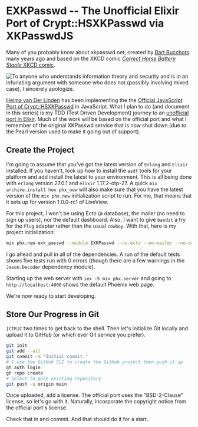 # EXKPasswd -- The Unofficial Elixir Port of Crypt::HSXKPasswd via XKPasswdJS

Many of you probably know about xkpasswd.net, created by [Bart Bucchots](https://www.bartb.ie/) many years ago and based on the XKCD comic [*Correct Horse Battery Staple* XKCD comic](https://xkcd.com/936/).

![To anyone who understands information theory and security and is in an infuriating argument with someone who does not (possibly involving mixed case), I sincerely apologize.](https://imgs.xkcd.com/comics/password_strength.png)

[Helma van Der Linden](https://github.com/hepabolu) has been implementing the the [Official JavaScript Port of Crypt::HSXKPasswd](https://github.com/bartificer/xkpasswd-js) in JavaScript. What I plan to do (and document in this series) is my TDD (Test Driven Development) journey to an [unofficial port in Elixir](https://github.com/westbaystars/exk_password). Much of the work will be based on the official port and what I remember of the original XKPasswd service that is now shut down (due to the Pearl version used to make it going out of support).

## Create the Project

I'm going to assume that you've got the latest version of `Erlang` and `Elixir` installed. If you haven't, look up how to install the `asdf` tools for your platform and add install the latest to your environment. This is all being done with `erlang` version 27.0.1 and `elixir` 1.17.2-otp-27. A quick `mix archive.install hex phx_new` will also make sure that you have the latest version of the `mix phx.new` initialization script to run. For me, that means that it sets up for version 1.0.0-rc1 of LiveView.

For this project, I won't be using Ecto (a database), the mailer (no need to sign up users), nor the default dashboard. Also, I want to give `bandit` a try for the `Plug` adapter rather than the usual `cowboy`. With that, here is my project initialization:

```sh
mix phx.new exk_passwd --module EXKPasswd --no-ecto --no-mailer --no-dashboard --adapter bandit
```

I go ahead and pull in all of the dependencies. A run of the default tests shows five tests run with 0 errors (though there are a few warnings in the `Jason.Decoder` dependency module).

Starting up the web server with `iex -S mix phx.server` and going to `http://localhost:4000` shows the default Phoenix web page.

We're now ready to start developing.

## Store Our Progress in Git

`[CTR]C` two times to get back to the shell. Then let's initialize Git locally and upload it to GitHub (or which ever Git service you prefer).

```sh
git init
git add --all
git commit -m "Initial commit."
# I use the GitHub CLI to create the GitHub project then push it up
gh auth login
gh repo create
# Select to push existing repository
git push -u origin main
```

Once uploaded, add a license. The official port uses the "BSD-2-Clause" license, so let's go with it. Naturally, incorporate the copyright notice from the official port's license.

Check that in and commit. And that should do it for a start.
